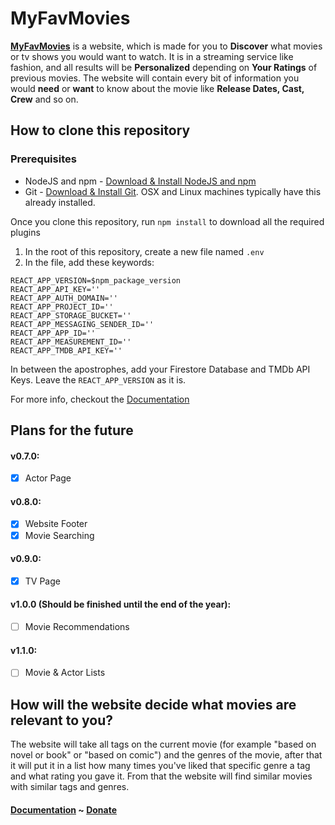 # MyFavMovies
[**MyFavMovies**](https://puckyeu.github.io/MyFavMovies/) is a website, which is made for you to **Discover** what movies or tv shows you would want to watch. It is in a streaming service like fashion, and all results will be **Personalized** depending on **Your Ratings** of previous movies. The website will contain every bit of information you would **need** or **want** to know about the movie like **Release Dates, Cast, Crew** and so on.

## How to clone this repository

### Prerequisites
* NodeJS and npm - [Download & Install NodeJS and npm](https://nodejs.org/en/download/)
* Git - [Download & Install Git](https://git-scm.com/downloads). OSX and Linux machines typically have this already installed.

Once you clone this repository, run `npm install` to download all the required plugins

1. In the root of this repository, create a new file named `.env`
2. In the file, add these keywords:
```env
REACT_APP_VERSION=$npm_package_version
REACT_APP_API_KEY=''
REACT_APP_AUTH_DOMAIN=''
REACT_APP_PROJECT_ID=''
REACT_APP_STORAGE_BUCKET=''
REACT_APP_MESSAGING_SENDER_ID=''
REACT_APP_APP_ID=''
REACT_APP_MEASUREMENT_ID=''
REACT_APP_TMDB_API_KEY=''
```
In between the apostrophes, add your Firestore Database and TMDb API Keys. Leave the `REACT_APP_VERSION` as it is.

For more info, checkout the [Documentation](https://github.com/PuckyEU/MyFavMovies/wiki)

## Plans for the future
#### v0.7.0:
- [x] Actor Page
#### v0.8.0:
- [x] Website Footer
- [x] Movie Searching
#### v0.9.0:
- [x] TV Page
#### v1.0.0 (Should be finished until the end of the year):
- [ ] Movie Recommendations
#### v1.1.0:
- [ ] Movie & Actor Lists

## How will the website decide what movies are relevant to you?
The website will take all tags on the current movie (for example "based on novel or book" or "based on comic") and the genres of the movie, after that it will put it in a list how many times you've liked that specific genre a tag and what rating you gave it. From that the website will find similar movies with similar tags and genres.

#### [Documentation](https://github.com/PuckyEU/MyFavMovies/wiki) ~ [Donate](https://www.buymeacoffee.com/puckyeu)
